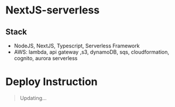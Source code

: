 # NextJS-serverless

## Stack

- NodeJS, NextJS, Typescript, Serverless Framework
- AWS: lambda, api gateway ,s3, dynamoDB, sqs, cloudformation, cognito, aurora serverless

# Deploy Instruction

> Updating...
